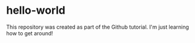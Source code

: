 # hello-world
This repository was created as part of the Github tutorial.  I'm just learning how to get around!

